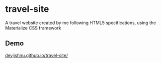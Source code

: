 # travel-site
A travel website created by me following HTML5 specifications, using the Materialize CSS framework

## Demo
[deyjishnu.github.io/travel-site/](https://deyjishnu.github.io/travel-site/ "Travel Site Demo")
